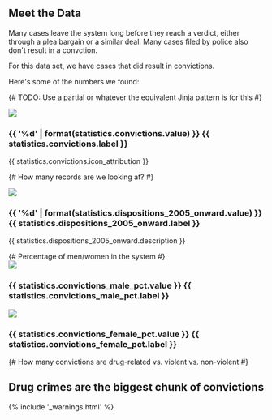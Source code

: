 
## Meet the Data

Many cases leave the system long before they reach a verdict, either through a plea bargain or a similar deal. Many cases filed by police also don't result in a convction.

For this data set, we have cases that did result in convictions. 

Here's some of the numbers we found: 

{# TODO: Use a partial or whatever the equivalent Jinja pattern is for this #}

<div class="row big-stat-row">
  <div class="big-stat col-md-4 col-md-offset-2">
    <img src="img/{{ statistics.convictions.icon }}">
    <h3>{{ '%d' | format(statistics.convictions.value) }} {{ statistics.convictions.label }}</h3>
    <p>{{ statistics.convictions.icon_attribution }}</p>
  </div>

  {# How many records are we looking at? #}
  <div class="big-stat col-md-4">
    <img src="img/{{ statistics.dispositions_2005_onward.icon }}">
    <h3>{{ '%d' | format(statistics.dispositions_2005_onward.value) }} {{ statistics.dispositions_2005_onward.label }}</h3>
    <p>{{ statistics.dispositions_2005_onward.description }}</p>
  </div>
</div>

<div class="row big-stat-row">
  {# Percentage of men/women in the system #}
  <div class="big-stat col-md-4 col-md-offset-2">
    <img src="img/{{ statistics.convictions_male.icon }}">
    <h3>{{ statistics.convictions_male_pct.value }} {{ statistics.convictions_male_pct.label }}</h3>
  </div>

  <div class="big-stat col-md-4">
    <img src="img/{{ statistics.convictions_female.icon }}">
    <h3>{{ statistics.convictions_female_pct.value }} {{ statistics.convictions_female_pct.label }}</h3>
  </div>
</div>

{# How many convictions are drug-related vs. violent vs. non-violent #}

## Drug crimes are the biggest chunk of convictions

{% include '_warnings.html' %}
 
<div id="charges-categories-chart" class="chart"></div>

